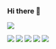 ### Hi there 👋

![](https://komarev.com/ghpvc/?username=YukiHime23)
<!-- ![Anurag's GitHub stats](https://github-readme-stats.vercel.app/api?username=hungtd-hblab&count_private=true&show_icons=true&theme=tokyonight)
[![Top Langs](https://github-readme-stats.vercel.app/api/top-langs/?username=hungtd-hblab&langs_count=8&layout=compact&theme=tokyonight)](https://github.com/hungtd-hblab)-->

![](https://github-profile-summary-cards.vercel.app/api/cards/profile-details?username=YukiHime23&theme=nord_dark)
![](https://github-profile-summary-cards.vercel.app/api/cards/repos-per-language?username=YukiHime23&theme=nord_dark)
![](https://github-profile-summary-cards.vercel.app/api/cards/most-commit-language?username=YukiHime23&theme=nord_dark)
![](https://github-profile-summary-cards.vercel.app/api/cards/stats?username=YukiHime23&theme=nord_dark)
![](https://github-profile-summary-cards.vercel.app/api/cards/productive-time?username=YukiHime23&theme=nord_dark)
